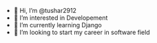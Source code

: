 - 👋 Hi, I’m @tushar2912
- 👀 I’m interested in Developement
- 🌱 I’m currently learning Django
- 💞️ I’m looking to start my career in software field


<!---
tushar2912/tushar2912 is a ✨ special ✨ repository because its `README.md` (this file) appears on your GitHub profile.
You can click the Preview link to take a look at your changes.
--->
